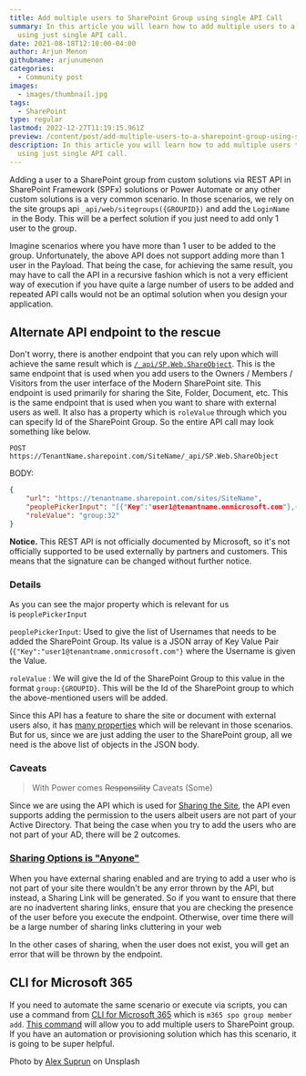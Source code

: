 ```yaml
---
title: Add multiple users to SharePoint Group using single API Call
summary: In this article you will learn how to add multiple users to a SharePoint group
  using just single API call.
date: 2021-08-18T12:10:00-04:00
author: Arjun Menon
githubname: arjunumenon
categories:
  - Community post
images:
  - images/thumbnail.jpg
tags:
  - SharePoint
type: regular
lastmod: 2022-12-27T11:19:15.961Z
preview: /content/post/add-multiple-users-to-a-sharepoint-group-using-single-api-call/images/thumbnail.jpg
description: In this article you will learn how to add multiple users to a SharePoint group
  using just single API call.
---
```


Adding a user to a SharePoint group from custom solutions via REST API
in SharePoint Framework (SPFx) solutions or Power Automate or any other
custom solutions is a very common scenario. In those scenarios, we rely
on the site groups
api `_api/web/sitegroups({GROUPID})` and add the `LoginName`
 in the Body. This will be a perfect solution if you
just need to add only 1 user to the group.

Imagine scenarios where you have more than 1 user to be added to the
group. Unfortunately, the above API does not support adding more than 1
user in the Payload. That being the case, for achieving the same result,
you may have to call the API in a recursive fashion which is not a very
efficient way of execution if you have quite a large number of users to
be added and repeated API calls would not be an optimal solution when
you design your application.

## Alternate API endpoint to the rescue

Don't worry, there is another endpoint that you can rely upon which will
achieve the same result which
is [`/_api/SP.Web.ShareObject`](https://docs.microsoft.com/dotnet/api/microsoft.sharepoint.client.web.shareobject?view=sharepoint-csom).
This is the same endpoint that is used when you add users to the Owners
/ Members / Visitors from the user interface of the Modern SharePoint
site. This endpoint is used primarily for sharing the Site, Folder,
Document, etc. This is the same endpoint that is used when you want to
share with external users as well. It also has a property which
is `roleValue` through which you
can specify Id of the SharePoint Group. So the entire API call may look
something like below.


`POST https://TenantName.sharepoint.com/SiteName/_api/SP.Web.ShareObject`

BODY:

```JSON
{
    "url": "https://tenantname.sharepoint.com/sites/SiteName",
    "peoplePickerInput": "[{"Key":"user1@tenantname.onmicrosoft.com"},{"Key":"user2@tenantname.onmicrosoft.com"}]",
    "roleValue": "group:32"
}
```

**Notice.** This REST API is not officially documented by Microsoft, so
it's not officially supported to be used externally by partners and
customers. This means that the signature can be changed without further
notice.

### Details

As you can see the major property which is relevant for us
is `peoplePickerInput`


`peoplePickerInput`: Used to
give the list of Usernames that needs to be added the SharePoint Group.
Its value is a JSON array of Key Value Pair
(`{"Key":"user1@tenantname.onmicrosoft.com"}` where the Username is given the Value.

`roleValue` : We will give the
Id of the SharePoint Group to this value in the
format `group:{GROUPID}`. This
will be the Id of the SharePoint group to which the above-mentioned
users will be added.

Since this API has a feature to share the site or document with external
users also, it has [many
properties](https://docs.microsoft.com/dotnet/api/microsoft.sharepoint.client.web.shareobject?view=sharepoint-csom#parameters) which
will be relevant in those scenarios. But for us, since we are just
adding the user to the SharePoint group, all we need is the above list
of objects in the JSON body.

### Caveats

> With Power comes ~~Responsility~~ Caveats (Some)

Since we are using the API which is used for [Sharing the
Site](https://support.microsoft.com/office/share-a-site-958771a8-d041-4eb8-b51c-afea2eae3658),
the API even supports adding the permission to the users albeit users
are not part of your Active Directory. That being the case when you try
to add the users who are not part of your AD, there will be 2 outcomes.

### [Sharing Options is "Anyone"](https://docs.microsoft.com/sharepoint/change-external-sharing-site#which-option-to-select)

When you have external sharing enabled and are trying to add a user who
is not part of your site there wouldn't be any error thrown by the API,
but instead, a Sharing Link will be generated. So if you want to ensure
that there are no inadvertent sharing links, ensure that you are
checking the presence of the user before you execute the endpoint.
Otherwise, over time there will be a large number of sharing links
cluttering in your web

In the other cases of sharing, when the user does not exist, you will
get an error that will be thrown by the endpoint.

## CLI for Microsoft 365

If you need to automate the same scenario or execute via scripts, you
can use a command from [CLI for Microsoft
365](https://pnp.github.io/cli-microsoft365/) which
is `m365 spo group member add`. [This
command](https://pnp.github.io/cli-microsoft365/cmd/spo/group/group-member-add/) will
allow you to add multiple users to SharePoint group. If you have an
automation or provisioning solution which has this scenario, it is going
to be super helpful.

Photo by [Alex Suprun](https://unsplash.com/@sooprun) on Unsplash
